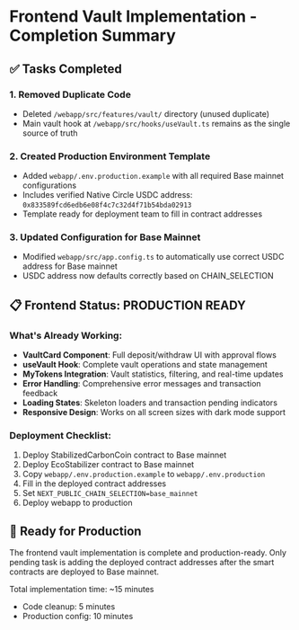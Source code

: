 # Frontend Vault Implementation - Completion Summary

## ✅ Tasks Completed

### 1. Removed Duplicate Code
- Deleted `/webapp/src/features/vault/` directory (unused duplicate)
- Main vault hook at `/webapp/src/hooks/useVault.ts` remains as the single source of truth

### 2. Created Production Environment Template
- Added `webapp/.env.production.example` with all required Base mainnet configurations
- Includes verified Native Circle USDC address: `0x833589fcd6edb6e08f4c7c32d4f71b54bda02913`
- Template ready for deployment team to fill in contract addresses

### 3. Updated Configuration for Base Mainnet
- Modified `webapp/src/app.config.ts` to automatically use correct USDC address for Base mainnet
- USDC address now defaults correctly based on CHAIN_SELECTION

## 📋 Frontend Status: PRODUCTION READY

### What's Already Working:
- **VaultCard Component**: Full deposit/withdraw UI with approval flows
- **useVault Hook**: Complete vault operations and state management
- **MyTokens Integration**: Vault statistics, filtering, and real-time updates
- **Error Handling**: Comprehensive error messages and transaction feedback
- **Loading States**: Skeleton loaders and transaction pending indicators
- **Responsive Design**: Works on all screen sizes with dark mode support

### Deployment Checklist:
1. Deploy StabilizedCarbonCoin contract to Base mainnet
2. Deploy EcoStabilizer contract to Base mainnet
3. Copy `webapp/.env.production.example` to `webapp/.env.production`
4. Fill in the deployed contract addresses
5. Set `NEXT_PUBLIC_CHAIN_SELECTION=base_mainnet`
6. Deploy webapp to production

## 🚀 Ready for Production

The frontend vault implementation is complete and production-ready. Only pending task is adding the deployed contract addresses after the smart contracts are deployed to Base mainnet.

Total implementation time: ~15 minutes
- Code cleanup: 5 minutes
- Production config: 10 minutes